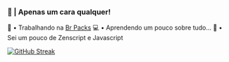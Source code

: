 ### 👋 | Apenas um cara qualquer!

🦺 • Trabalhando na [Br Packs](https://www.brpacks.com)
💻 • Aprendendo um pouco sobre tudo...
🔑 • Sei um pouco de Zenscript e Javascript

[![GitHub Streak](http://github-readme-streak-stats.herokuapp.com?user=MarceloGames000&theme=dracula&hide_border=true&ring=0E0DDD&sideLabels=11DDB5&background=417DBBDC&stroke=1700DD&fire=DD8C21&dates=91A8DD&currStreakLabel=40DDC5&currStreakNum=38C1FF&sideNums=6CDD9E)](https://git.io/streak-stats)
